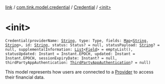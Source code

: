 [link](../../index.md) / [com.tink.model.credential](../index.md) / [Credential](index.md) / [&lt;init&gt;](./-init-.md)

# &lt;init&gt;

`Credential(providerName: `[`String`](https://kotlinlang.org/api/latest/jvm/stdlib/kotlin/-string/index.html)`, type: Type, fields: `[`Map`](https://kotlinlang.org/api/latest/jvm/stdlib/kotlin.collections/-map/index.html)`<`[`String`](https://kotlinlang.org/api/latest/jvm/stdlib/kotlin/-string/index.html)`, `[`String`](https://kotlinlang.org/api/latest/jvm/stdlib/kotlin/-string/index.html)`>, id: `[`String`](https://kotlinlang.org/api/latest/jvm/stdlib/kotlin/-string/index.html)`, status: Status? = null, statusPayload: `[`String`](https://kotlinlang.org/api/latest/jvm/stdlib/kotlin/-string/index.html)`? = null, supplementalInformation: `[`List`](https://kotlinlang.org/api/latest/jvm/stdlib/kotlin.collections/-list/index.html)`<`[`Field`](../../com.tink.model.misc/-field/index.md)`> = emptyList(), statusUpdated: Instant = Instant.EPOCH, updated: Instant = Instant.EPOCH, sessionExpiryDate: Instant? = null, thirdPartyAppAuthentication: `[`ThirdPartyAppAuthentication`](../../com.tink.model.authentication/-third-party-app-authentication/index.md)`? = null)`

This model represents how users are connected to a [Provider](../../com.tink.model.provider/-provider/index.md) to access their financial data.

